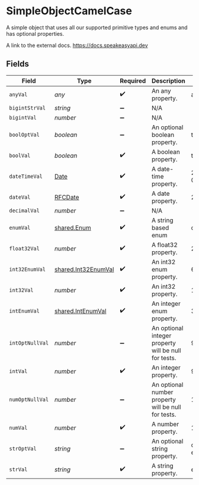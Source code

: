 # SimpleObjectCamelCase

A simple object that uses all our supported primitive types and enums and has optional properties.

A link to the external docs.
<https://docs.speakeasyapi.dev>


## Fields

| Field                                                                                         | Type                                                                                          | Required                                                                                      | Description                                                                                   | Example                                                                                       |
| --------------------------------------------------------------------------------------------- | --------------------------------------------------------------------------------------------- | --------------------------------------------------------------------------------------------- | --------------------------------------------------------------------------------------------- | --------------------------------------------------------------------------------------------- |
| `anyVal`                                                                                      | *any*                                                                                         | :heavy_check_mark:                                                                            | An any property.                                                                              | any example                                                                                   |
| `bigintStrVal`                                                                                | *string*                                                                                      | :heavy_minus_sign:                                                                            | N/A                                                                                           |                                                                                               |
| `bigintVal`                                                                                   | *number*                                                                                      | :heavy_minus_sign:                                                                            | N/A                                                                                           |                                                                                               |
| `boolOptVal`                                                                                  | *boolean*                                                                                     | :heavy_minus_sign:                                                                            | An optional boolean property.                                                                 | true                                                                                          |
| `boolVal`                                                                                     | *boolean*                                                                                     | :heavy_check_mark:                                                                            | A boolean property.                                                                           | true                                                                                          |
| `dateTimeVal`                                                                                 | [Date](https://developer.mozilla.org/en-US/docs/Web/JavaScript/Reference/Global_Objects/Date) | :heavy_check_mark:                                                                            | A date-time property.                                                                         | 2020-01-01T00:00:00Z                                                                          |
| `dateVal`                                                                                     | [RFCDate](../../types/rfcdate.md)                                                             | :heavy_check_mark:                                                                            | A date property.                                                                              | 2020-01-01                                                                                    |
| `decimalVal`                                                                                  | *number*                                                                                      | :heavy_minus_sign:                                                                            | N/A                                                                                           |                                                                                               |
| `enumVal`                                                                                     | [shared.Enum](../../../sdk/models/shared/enum.md)                                             | :heavy_check_mark:                                                                            | A string based enum                                                                           | one                                                                                           |
| `float32Val`                                                                                  | *number*                                                                                      | :heavy_check_mark:                                                                            | A float32 property.                                                                           | 2.2222222                                                                                     |
| `int32EnumVal`                                                                                | [shared.Int32EnumVal](../../../sdk/models/shared/int32enumval.md)                             | :heavy_check_mark:                                                                            | An int32 enum property.                                                                       | 69                                                                                            |
| `int32Val`                                                                                    | *number*                                                                                      | :heavy_check_mark:                                                                            | An int32 property.                                                                            | 1                                                                                             |
| `intEnumVal`                                                                                  | [shared.IntEnumVal](../../../sdk/models/shared/intenumval.md)                                 | :heavy_check_mark:                                                                            | An integer enum property.                                                                     | 3                                                                                             |
| `intOptNullVal`                                                                               | *number*                                                                                      | :heavy_minus_sign:                                                                            | An optional integer property will be null for tests.                                          | 999999                                                                                        |
| `intVal`                                                                                      | *number*                                                                                      | :heavy_check_mark:                                                                            | An integer property.                                                                          | 999999                                                                                        |
| `numOptNullVal`                                                                               | *number*                                                                                      | :heavy_minus_sign:                                                                            | An optional number property will be null for tests.                                           | 1.1                                                                                           |
| `numVal`                                                                                      | *number*                                                                                      | :heavy_check_mark:                                                                            | A number property.                                                                            | 1.1                                                                                           |
| `strOptVal`                                                                                   | *string*                                                                                      | :heavy_minus_sign:                                                                            | An optional string property.                                                                  | optional example                                                                              |
| `strVal`                                                                                      | *string*                                                                                      | :heavy_check_mark:                                                                            | A string property.                                                                            | example                                                                                       |